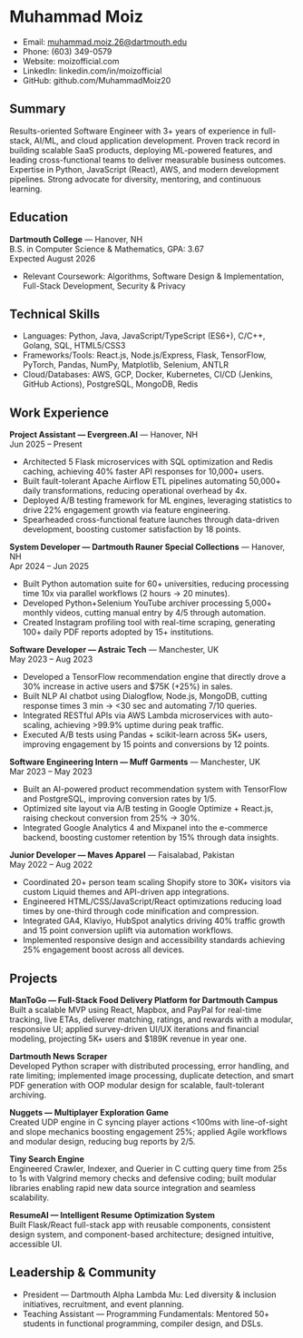 # Muhammad Moiz

- Email: muhammad.moiz.26@dartmouth.edu
- Phone: (603) 349-0579
- Website: moizofficial.com
- LinkedIn: linkedin.com/in/moizofficial
- GitHub: github.com/MuhammadMoiz20

## Summary
Results-oriented Software Engineer with 3+ years of experience in full-stack, AI/ML, and cloud application development. Proven track record in building scalable SaaS products, deploying ML-powered features, and leading cross-functional teams to deliver measurable business outcomes. Expertise in Python, JavaScript (React), AWS, and modern development pipelines. Strong advocate for diversity, mentoring, and continuous learning.

## Education
**Dartmouth College** — Hanover, NH  
B.S. in Computer Science & Mathematics, GPA: 3.67  
Expected August 2026

- Relevant Coursework: Algorithms, Software Design & Implementation, Full-Stack Development, Security & Privacy

## Technical Skills
- Languages: Python, Java, JavaScript/TypeScript (ES6+), C/C++, Golang, SQL, HTML5/CSS3
- Frameworks/Tools: React.js, Node.js/Express, Flask, TensorFlow, PyTorch, Pandas, NumPy, Matplotlib, Selenium, ANTLR
- Cloud/Databases: AWS, GCP, Docker, Kubernetes, CI/CD (Jenkins, GitHub Actions), PostgreSQL, MongoDB, Redis

## Work Experience
**Project Assistant — Evergreen.AI** — Hanover, NH  
Jun 2025 – Present
- Architected 5 Flask microservices with SQL optimization and Redis caching, achieving 40% faster API responses for 10,000+ users.
- Built fault-tolerant Apache Airflow ETL pipelines automating 50,000+ daily transformations, reducing operational overhead by 4x.
- Deployed A/B testing framework for ML engines, leveraging statistics to drive 22% engagement growth via feature engineering.
- Spearheaded cross-functional feature launches through data-driven development, boosting customer satisfaction by 18 points.

**System Developer — Dartmouth Rauner Special Collections** — Hanover, NH  
Apr 2024 – Jun 2025
- Built Python automation suite for 60+ universities, reducing processing time 10x via parallel workflows (2 hours → 20 minutes).
- Developed Python+Selenium YouTube archiver processing 5,000+ monthly videos, cutting manual entry by 4/5 through automation.
- Created Instagram profiling tool with real-time scraping, generating 100+ daily PDF reports adopted by 15+ institutions.

**Software Developer — Astraic Tech** — Manchester, UK  
May 2023 – Aug 2023
- Developed a TensorFlow recommendation engine that directly drove a 30% increase in active users and $75K (+25%) in sales.
- Built NLP AI chatbot using Dialogflow, Node.js, MongoDB, cutting response times 3 min → <30 sec and automating 7/10 queries.
- Integrated RESTful APIs via AWS Lambda microservices with auto-scaling, achieving >99.9% uptime during peak traffic.
- Executed A/B tests using Pandas + scikit-learn across 5K+ users, improving engagement by 15 points and conversions by 12 points.

**Software Engineering Intern — Muff Garments** — Manchester, UK  
Mar 2023 – May 2023
- Built an AI-powered product recommendation system with TensorFlow and PostgreSQL, improving conversion rates by 1/5.
- Optimized site layout via A/B testing in Google Optimize + React.js, raising checkout conversion from 25% → 30%.
- Integrated Google Analytics 4 and Mixpanel into the e-commerce backend, boosting customer retention by 15% through data insights.

**Junior Developer — Maves Apparel** — Faisalabad, Pakistan  
May 2022 – Aug 2022
- Coordinated 20+ person team scaling Shopify store to 30K+ visitors via custom Liquid themes and API-driven app integrations.
- Engineered HTML/CSS/JavaScript/React optimizations reducing load times by one-third through code minification and compression.
- Integrated GA4, Klaviyo, HubSpot analytics driving 40% traffic growth and 15 point conversion uplift via automation workflows.
- Implemented responsive design and accessibility standards achieving 25% engagement boost across all devices.

## Projects
**ManToGo — Full-Stack Food Delivery Platform for Dartmouth Campus**  
Built a scalable MVP using React, Mapbox, and PayPal for real-time tracking, live ETAs, deliverer matching, ratings, and rewards with a modular, responsive UI; applied survey-driven UI/UX iterations and financial modeling, projecting 5K+ users and $189K revenue in year one.

**Dartmouth News Scraper**  
Developed Python scraper with distributed processing, error handling, and rate limiting; implemented image processing, duplicate detection, and smart PDF generation with OOP modular design for scalable, fault-tolerant archiving.

**Nuggets — Multiplayer Exploration Game**  
Created UDP engine in C syncing player actions <100ms with line-of-sight and slope mechanics boosting engagement 25%; applied Agile workflows and modular design, reducing bug reports by 2/5.

**Tiny Search Engine**  
Engineered Crawler, Indexer, and Querier in C cutting query time from 25s to 1s with Valgrind memory checks and defensive coding; built modular libraries enabling rapid new data source integration and seamless scalability.

**ResumeAI — Intelligent Resume Optimization System**  
Built Flask/React full-stack app with reusable components, consistent design system, and component-based architecture; designed intuitive, accessible UI.

## Leadership & Community
- President — Dartmouth Alpha Lambda Mu: Led diversity & inclusion initiatives, recruitment, and event planning.
- Teaching Assistant — Programming Fundamentals: Mentored 50+ students in functional programming, compiler design, and DSLs.


